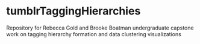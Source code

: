 # tumblrTaggingHierarchies
Repository for Rebecca Gold and Brooke Boatman undergraduate capstone work on tagging hierarchy formation and data clustering visualizations
